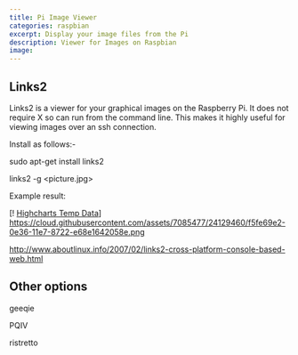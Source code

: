 ```yaml
---
title: Pi Image Viewer
categories: raspbian
excerpt: Display your image files from the Pi
description: Viewer for Images on Raspbian
image: 
---
```


## Links2
Links2 is a viewer for your graphical images on the Raspberry Pi. It does not require X so can run from the command line. This makes it highly useful for viewing images over an ssh connection.

Install as follows:-

sudo apt-get install links2

links2 -g <picture.jpg> 

Example result:

[! [Highcharts Temp Data](https://cloud.githubusercontent.com/assets/7085477/24129460/f5fe69e2-0e36-11e7-8722-e68e1642058e.png)]
https://cloud.githubusercontent.com/assets/7085477/24129460/f5fe69e2-0e36-11e7-8722-e68e1642058e.png

http://www.aboutlinux.info/2007/02/links2-cross-platform-console-based-web.html

## Other options
geeqie

PQIV

ristretto
